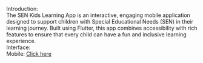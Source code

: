 Introduction:\
The SEN Kids Learning App is an interactive, engaging mobile application designed to support children with Special Educational Needs (SEN) in their learning journey. Built using Flutter, this app combines accessibility with rich features to ensure that every child can have a fun and inclusive learning experience.\
Interface:\
Mobile: [Click here](https://drive.google.com/file/d/1-OJI5nLEcCyD88IoUsAjmdBA8rsWZql5/view?usp=drive_link)
